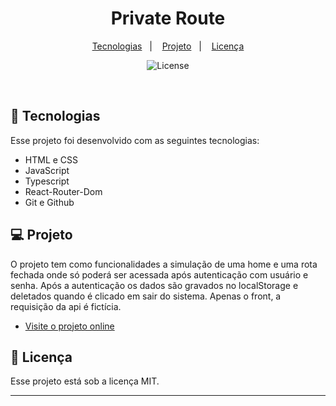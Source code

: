 <h1 align="center"> Private Route </h1>


<p align="center">
  <a href="#-tecnologias">Tecnologias</a>&nbsp;&nbsp;&nbsp;|&nbsp;&nbsp;&nbsp;
  <a href="#-projeto">Projeto</a>&nbsp;&nbsp;&nbsp;|&nbsp;&nbsp;&nbsp;
  <a href="#memo-licença">Licença</a>
</p>

<p align="center">
  <img alt="License" src="https://img.shields.io/static/v1?label=license&message=MIT&color=49AA26&labelColor=000000">
</p>

<br>

## 🚀 Tecnologias

Esse projeto foi desenvolvido com as seguintes tecnologias:

- HTML e CSS
- JavaScript
- Typescript
- React-Router-Dom
- Git e Github

## 💻 Projeto

O projeto tem como funcionalidades a simulação de uma home e uma rota fechada onde só poderá ser acessada após autenticação com usuário e senha. Após a autenticação os dados são gravados no localStorage e deletados quando é clicado em sair do sistema. Apenas o front, a requisição da api é fictícia.

- [Visite o projeto online](https://private-router-app.vercel.app/)

## :memo: Licença

Esse projeto está sob a licença MIT.

---

